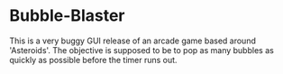 # Bubble-Blaster
This is a very buggy GUI release of an arcade game based around 'Asteroids'. The objective is supposed to be to pop as many bubbles as quickly as possible before the timer runs out.
